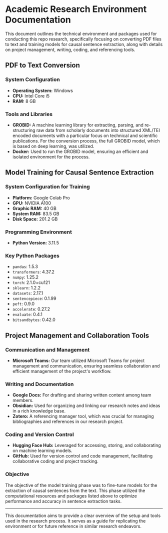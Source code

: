 # Academic Research Environment Documentation

This document outlines the technical environment and packages used for conducting this repo research, specifically focusing on converting PDF files to text and training models for causal sentence extraction, along with details on project management, writing, coding, and referencing tools.

## PDF to Text Conversion

### System Configuration
- **Operating System:** Windows
- **CPU:** Intel Core i5
- **RAM:** 8 GB

### Tools and Libraries
- **GROBID:** A machine learning library for extracting, parsing, and re-structuring raw data from scholarly documents into structured XML/TEI encoded documents with a particular focus on technical and scientific publications. For the conversion process, the full GROBID model, which is based on deep learning, was utilized.
- **Docker:** Used to run the GROBID model, ensuring an efficient and isolated environment for the process.

## Model Training for Causal Sentence Extraction

### System Configuration for Training
- **Platform:** Google Colab Pro
- **GPU:** NVIDIA A100
- **Graphic RAM:** 40 GB
- **System RAM:** 83.5 GB
- **Disk Space:** 201.2 GB

### Programming Environment
- **Python Version:** 3.11.5

### Key Python Packages
- `pandas`: 1.5.3
- `transformers`: 4.37.2
- `numpy`: 1.25.2
- `torch`: 2.1.0+cu121
- `sklearn`: 1.2.2
- `datasets`: 2.17.1
- `sentencepiece`: 0.1.99
- `peft`: 0.9.0
- `accelerate`: 0.27.2
- `evaluate`: 0.4.1
- `bitsandbytes`: 0.42.0

## Project Management and Collaboration Tools

### Communication and Management
- **Microsoft Teams:** Our team utilized Microsoft Teams for project management and communication, ensuring seamless collaboration and efficient management of the project's workflow.

### Writing and Documentation
- **Google Docs:** For drafting and sharing written content among team members.
- **Obsidian:** Used for organizing and linking our research notes and ideas in a rich knowledge base.
- **Zotero:** A referencing manager tool, which was crucial for managing bibliographies and references in our research project.

### Coding and Version Control
- **Hugging Face Hub:** Leveraged for accessing, storing, and collaborating on machine learning models.
- **GitHub:** Used for version control and code management, facilitating collaborative coding and project tracking.
### Objective
The objective of the model training phase was to fine-tune models for the extraction of causal sentences from the text. This phase utilized the computational resources and packages listed above to optimize performance and accuracy in sentence extraction tasks.

---

This documentation aims to provide a clear overview of the setup and tools used in the research process. It serves as a guide for replicating the environment or for future reference in similar research endeavors.
